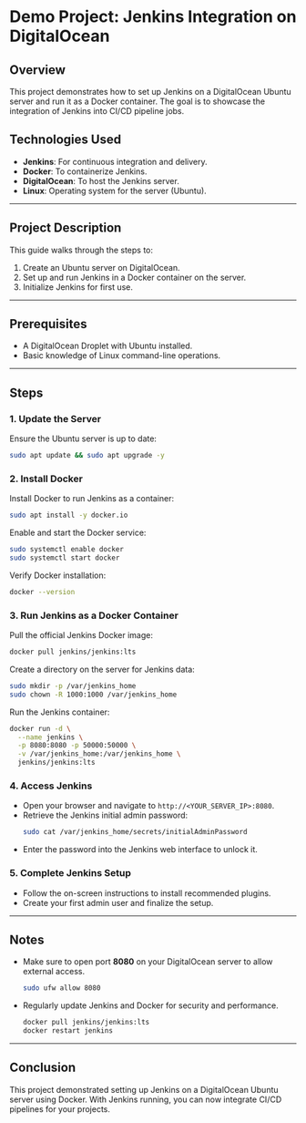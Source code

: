 # Demo Project: Jenkins Integration on DigitalOcean

## Overview
This project demonstrates how to set up Jenkins on a DigitalOcean Ubuntu server and run it as a Docker container. The goal is to showcase the integration of Jenkins into CI/CD pipeline jobs.

## Technologies Used
- **Jenkins**: For continuous integration and delivery.
- **Docker**: To containerize Jenkins.
- **DigitalOcean**: To host the Jenkins server.
- **Linux**: Operating system for the server (Ubuntu).

---

## Project Description
This guide walks through the steps to:
1. Create an Ubuntu server on DigitalOcean.
2. Set up and run Jenkins in a Docker container on the server.
3. Initialize Jenkins for first use.

---

## Prerequisites
- A DigitalOcean Droplet with Ubuntu installed.
- Basic knowledge of Linux command-line operations.

---

## Steps

### 1. Update the Server
Ensure the Ubuntu server is up to date:
```bash
sudo apt update && sudo apt upgrade -y
```

### 2. Install Docker
Install Docker to run Jenkins as a container:
```bash
sudo apt install -y docker.io
```
Enable and start the Docker service:
```bash
sudo systemctl enable docker
sudo systemctl start docker
```
Verify Docker installation:
```bash
docker --version
```

### 3. Run Jenkins as a Docker Container
Pull the official Jenkins Docker image:
```bash
docker pull jenkins/jenkins:lts
```

Create a directory on the server for Jenkins data:
```bash
sudo mkdir -p /var/jenkins_home
sudo chown -R 1000:1000 /var/jenkins_home
```

Run the Jenkins container:
```bash
docker run -d \
  --name jenkins \
  -p 8080:8080 -p 50000:50000 \
  -v /var/jenkins_home:/var/jenkins_home \
  jenkins/jenkins:lts
```

### 4. Access Jenkins
- Open your browser and navigate to `http://<YOUR_SERVER_IP>:8080`.
- Retrieve the Jenkins initial admin password:
  ```bash
  sudo cat /var/jenkins_home/secrets/initialAdminPassword
  ```
- Enter the password into the Jenkins web interface to unlock it.

### 5. Complete Jenkins Setup
- Follow the on-screen instructions to install recommended plugins.
- Create your first admin user and finalize the setup.

---

## Notes
- Make sure to open port **8080** on your DigitalOcean server to allow external access.
  ```bash
  sudo ufw allow 8080
  ```
- Regularly update Jenkins and Docker for security and performance.
  ```bash
  docker pull jenkins/jenkins:lts
  docker restart jenkins
  ```

---

## Conclusion
This project demonstrated setting up Jenkins on a DigitalOcean Ubuntu server using Docker. With Jenkins running, you can now integrate CI/CD pipelines for your projects.
